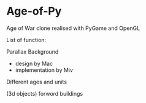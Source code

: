 # Age-of-Py
Age of War clone realised with PyGame and OpenGL

List of function:

Parallax Background 
  - design by Mac
  - implementation by Miv

Different ages and units


(3d objects) forword buildings

